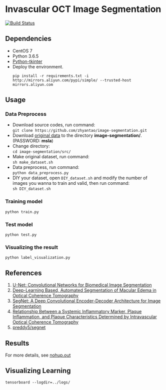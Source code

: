 # Invascular OCT Image Segmentation

[![Build Status](https://travis-ci.org/zhyantao/image-segmentation.svg?branch=master)](https://travis-ci.org/zhyantao/image-segmentation)

## Dependencies

- CentOS 7
- Python 3.6.5
- [Python-tkinter](https://centos.pkgs.org/7/centos-sclo-rh-x86_64/rh-python36-python-tkinter-3.6.3-3.el7.x86_64.rpm.html)
- Deploy the environment.
  ```shell
  pip install -r requirements.txt -i http://mirrors.aliyun.com/pypi/simple/ --trusted-host mirrors.aliyun.com
  ```

## Usage

### Data Preprocess

- Download source codes, run command:  
  `git clone https://github.com/zhyantao/image-segmentation.git`
- Download [original data](https://pan.baidu.com/s/1WRdH2HjVpIi6cjRVHrhO8Q) to the directory **image-segmentation/**. (PASSWORD: **msla**)
- Change directory:  
  `cd image-segmentation/src/`
- Make original dataset, run command:  
  `sh make_dataset.sh`  
- Data preprocess, run command:  
  `python data_preprocess.py`  
- DIY your dataset, open `DIY_dataset.sh` and modify the number of images you wanna to train and valid, then run command:  
  `sh DIY_dataset.sh`
  
### Training model

```shell
python train.py
```
### Test model

```shell
python test.py
```
### Visualizing the result

```shell
python label_visualization.py
```
## References

1. [U-Net: Convolutional Networks for Biomedical Image Segmentation](https://lmb.informatik.uni-freiburg.de/people/ronneber/u-net/) 
2. [Deep-Learning Based, Automated Segmentation of Macular Edema in Optical Coherence Tomography](https://www.biorxiv.org/content/biorxiv/early/2017/05/09/135640.full.pdf)
3. [SegNet: A Deep Convolutional Encoder-Decoder Architecture for Image Segmentation](https://arxiv.org/pdf/1511.00561v2.pdf)
4. [Relationship Between a Systemic Inflammatory Marker, Plaque Inflammation, and Plaque Characteristics Determined by Intravascular Optical Coherence Tomography](https://www.ahajournals.org/doi/pdf/10.1161/ATVBAHA.107.145987)
5. [preddy5/segnet](https://github.com/preddy5/segnet)

## Results

For more details, see [nohup.out](https://github.com/toooney/image-segmentation/blob/master/nohup.out)

## Visualizing Learning

```shell
tensorboard --logdir=../logs/
```
